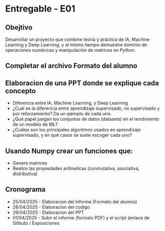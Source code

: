 # Entregable - E01

## Obejtivo
Desarrollar un proyecto que combine teoría y práctica de IA, Machine Learning y Deep Learning, y al mismo tiempo demuestre dominio de operaciones numéricas y manipulación de matrices en Python.

## Completar el archivo Formato del alumno

## Elaboracion de una PPT donde se explique cada concepto

- Diferencia entre IA, Machine Learning, y Deep Learning
- ¿Cuál es la diferencia  entre aprendizaje supervisado, no supervisado y por reforzamiento? Da un ejemplo de cada uno.
- ¿Qué papel juegan los conjuntos de datos (datasets) en el rendimiento de un modelo de ML?
- ¿Cuáles son los principales algoritmos usados en aprendizaje supervisado, y en qué casos se suele escoger cada uno?


## Usando Numpy crear un funciones que:
- Genere matrices
- Realice las propiedades aritmeticas (conmutativa, asociativa, distributiva)


## Cronograma
- 25/04/2025 - Elaboracion del Informe (Formato del alumno)
- 28/04/2025 - Elaboracion del codigo
- 29/04/2025 - Elaboracion del PPT
- 01/04/2025 - Subir el informe (formato PDF) y el script (enlace de Github) / Exposiciones
